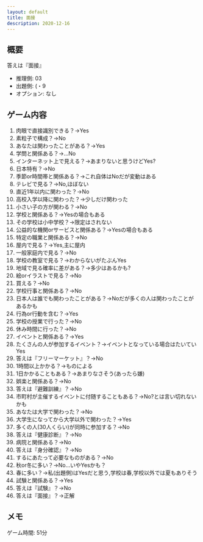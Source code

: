 ```yaml
---
layout: default
title: 面接
description: 2020-12-16
---
```


## 概要

答えは『面接』

- 推理側: 03
- 出題側: (・9
- オプション: なし

## ゲーム内容

1. 肉眼で直接識別できる？→Yes
2. 素粒子で構成？→No
3. あなたは関わったことがある？→Yes
4. 学問と関係ある？→…No
5. インターネット上で見える？→あまりないと思うけどYes?
6. 日本特有？→No
7. 季節or時間帯と関係ある？→これ自体はNoだが変動はある
8. テレビで見る？→No,ほぼない
9. 直近1年以内に関わった？→No
10. 高校入学以降に関わった？→少しだけ関わった
11. 小さい子の方が関わる？→No
12. 学校と関係ある？→Yesの場合もある
13. その学校は小中学校？→限定はされない
14. 公益的な機関orサービスと関係ある？→Yesの場合もある
15. 特定の職業と関係ある？→No
16. 屋内で見る？→Yes,主に屋内
17. 一般家庭内で見る？→No
18. 学校の教室で見る？→わからないがたぶんYes
19. 地域で見る確率に差がある？→多少はあるかも?
20. 絵orイラストで見る？→No
21. 買える？→No
22. 学校行事と関係ある？→No
23. 日本人は誰でも関わったことがある？→Noだが多くの人は関わったことがあるかも
24. 行為or行動を含む？→Yes
25. 学校の授業で行った？→No
26. 休み時間に行った？→No
27. イベントと関係ある？→Yes
28. たくさんの人が参加するイベント？→イベントとなっている場合はたいていYes
29. 答えは『フリーマーケット』？→No
30. 1時間以上かかる？→ものによる
31. 1日かかることもある？→あまりなさそう(あったら嫌)
32. 娯楽と関係ある？→No
33. 答えは『避難訓練』？→No
34. 市町村が主催するイベントに付随することもある？→No?とは言い切れないかも
35. あなたは大学で関わった？→No
36. 大学生になってから大学以外で関わった？→Yes
37. 多くの人(30人くらい)が同時に参加する？→No
38. 答えは『健康診断』？→No
39. 病院と関係ある？→No
40. 答えは『身分確認』？→No
41. するにあたって必要なものがある？→No
42. 秋or冬に多い？→No…いやYesかも？
43. 春に多い？→私(出題側)はYesだと思う,学校は春,学校以外では夏もありそう
44. 試験と関係ある？→Yes
45. 答えは『試験』？→No
46. 答えは『面接』？→正解

## メモ

ゲーム時間: 51分
